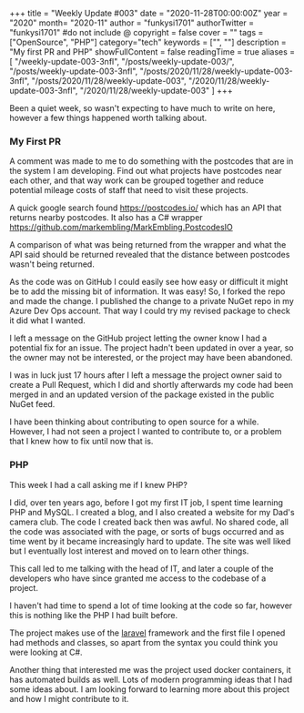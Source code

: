 +++
title = "Weekly Update #003"
date = "2020-11-28T00:00:00Z"
year = "2020"
month= "2020-11"
author = "funkysi1701"
authorTwitter = "funkysi1701" #do not include @
copyright = false
cover = ""
tags = ["OpenSource", "PHP"]
category="tech"
keywords = ["", ""]
description = "My first PR and PHP"
showFullContent = false
readingTime = true
aliases = [
    "/weekly-update-003-3nfl",
    "/posts/weekly-update-003/",
    "/posts/weekly-update-003-3nfl",
    "/posts/2020/11/28/weekly-update-003-3nfl",
    "/posts/2020/11/28/weekly-update-003",
    "/2020/11/28/weekly-update-003-3nfl",
    "/2020/11/28/weekly-update-003"
]
+++

Been a quiet week, so wasn't expecting to have much to write on here, however a few things happened worth talking about.

### My First PR

A comment was made to me to do something with the postcodes that are in the system I am developing. Find out what projects have postcodes near each other, and that way work can be grouped together and reduce potential mileage costs of staff that need to visit these projects.

A quick google search found https://postcodes.io/ which has an API that returns nearby postcodes. It also has a C# wrapper https://github.com/markembling/MarkEmbling.PostcodesIO

A comparison of what was being returned from the wrapper and what the API said should be returned revealed that the distance between postcodes wasn't being returned.

As the code was on GitHub I could easily see how easy or difficult it might be to add the missing bit of information. It was easy! So, I forked the repo and made the change. I published the change to a private NuGet repo in my Azure Dev Ops account. That way I could try my revised package to check it did what I wanted. 

I left a message on the GitHub project letting the owner know I had a potential fix for an issue. The project hadn't been updated in over a year, so the owner may not be interested, or the project may have been abandoned. 

I was in luck just 17 hours after I left a message the project owner said to create a Pull Request, which I did and shortly afterwards my code had been merged in and an updated version of the package existed in the public NuGet feed. 

I have been thinking about contributing to open source for a while. However, I had not seen a project I wanted to contribute to, or a problem that I knew how to fix until now that is.

### PHP

This week I had a call asking me if I knew PHP? 

I did, over ten years ago, before I got my first IT job, I spent time learning PHP and MySQL. I created a blog, and I also created a website for my Dad's camera club. The code I created back then was awful. No shared code, all the code was associated with the page, or sorts of bugs occurred and as time went by it became increasingly hard to update. The site was well liked but I eventually lost interest and moved on to learn other things.

This call led to me talking with the head of IT, and later a couple of the developers who have since granted me access to the codebase of a project.

I haven't had time to spend a lot of time looking at the code so far, however this is nothing like the PHP I had built before.

The project makes use of the [laravel](https://laravel.com/) framework and the first file I opened had methods and classes, so apart from the syntax you could think you were looking at C#. 

Another thing that interested me was the project used docker containers, it has automated builds as well. Lots of modern programming ideas that I had some ideas about. I am looking forward to learning more about this project and how I might contribute to it.